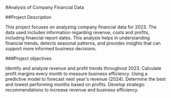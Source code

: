 #Analysis of Company Financial Data

##Project Description

This project focuses on analyzing company financial data for 2023. The data used includes information regarding revenue, costs and profits, including financial report dates. This analysis helps in understanding 
financial trends, detects seasonal patterns, and provides insights that can support more informed business decisions.

###Project objectives

Identify and analyze revenue and profit trends throughout 2023.
Calculate profit margins every month to measure business efficiency.
Using a predictive model to forecast next year's revenue (2024).
Determine the best and lowest performing months based on profits.
Develop strategic recommendations to increase revenue and business efficiency.
